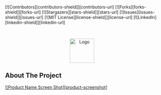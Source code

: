 [![Contributors][contributors-shield]][contributors-url]
[![Forks][forks-shield]][forks-url]
[![Stargazers][stars-shield]][stars-url]
[![Issues][issues-shield]][issues-url]
[![MIT License][license-shield]][license-url]
[![LinkedIn][linkedin-shield]][linkedin-url]

<!-- PROJECT LOGO -->
<br />
<p align="center">
  <a href="#">
    <img src="https://blog.mercadoe.com/wp-content/uploads/2016/10/gestao-de-compras.jpg" alt="Logo" width="80" height="80">
  </a>

<!-- ABOUT THE PROJECT -->

## About The Project

[![Product Name Screen Shot][product-screenshot]](https://example.com)
